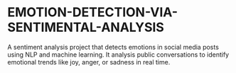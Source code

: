 # EMOTION-DETECTION-VIA-SENTIMENTAL-ANALYSIS
A sentiment analysis project that detects emotions in social media posts using NLP and machine learning. It analysis  public conversations to identify emotional trends like joy, anger, or sadness in real time.
